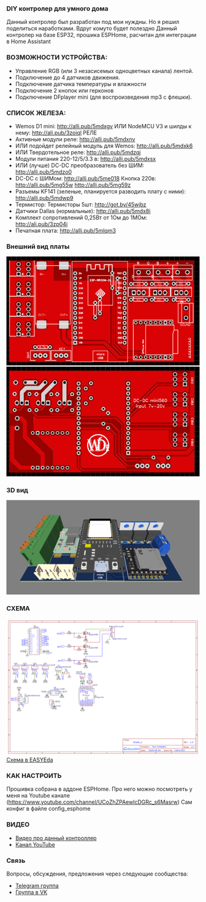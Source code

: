 ### DIY контролер для умного дома
Данный контролер был разработан под мои нуждны. Но я решил поделиться наработками. Вдруг комуто будет полездно
Данный контролер на базе ESP32, прошика ESPHome, расчитан для интеграции в Home Assistant


### ВОЗМОЖНОСТИ УСТРОЙСТВА:
* Управление RGB (или 3 незасисемых одноцветных канала) лентой.
* Подключение до 4 датчиков движения.
* Подключение датчика температуры и влажности
* Подключение 2 кнопок или герконов
* Подключение DFplayer mini (для воспроизведения mp3 с флешки).


### СПИСОК ЖЕЛЕЗА:
* Wemos D1 mini: http://alli.pub/5mdxgv ИЛИ NodeMCU V3 и шилды к нему: http://ali.pub/3zoiql РЕЛЕ
* Активные модули реле: http://alli.pub/5mdxnv
* ИЛИ подойдет релейный модуль для Wemos: http://alli.pub/5mdxk6
* ИЛИ Твердотельное реле: http://alli.pub/5mdzqj
* Модули питания 220-12/5/3.3 в: http://alli.pub/5mdxsx
* ИЛИ (лучше) DC-DC преобразователь без ШИМ: http://alli.pub/5mdzo0
* DC-DC с ШИМом: http://alli.pub/5me018 Кнопка 220в: http://alli.pub/5mg55w http://alli.pub/5mg59z
* Разъемы KF141 (зеленые, планируется разводить плату с ними): http://alli.pub/5mdwp9
* Термистор: Термисторы 5шт: http://got.by/45wjbz
* Датчики Dallas (нормальные): http://alli.pub/5mdx8i
* Комплект сопротивлений 0,25Вт от 1Ом до 1МОм: http://ali.pub/3zp04i
* Печатная плата: http://alli.pub/5mlqm3

### Внешний вид платы
![Схема](https://github.com/White-SinSay/wdi-koridor/blob/main/images/PCB_layer_up.png)
![Схема](https://github.com/White-SinSay/wdi-koridor/blob/main/images/PCB_layer_down.png)
### 3D вид
![Схема](https://github.com/White-SinSay/wdi-koridor/blob/main/images/PCB_3D.png)
### СХЕМА
![Схема](https://github.com/White-SinSay/wdi-koridor/blob/main/images/Schematic.png)
[Схема в EASYEda](https://oshwlab.com/ivahov555/wdi-esp32_koridor)
### КАК НАСТРОИТЬ
Прошивка собрана в аддоне ESPHome.
Про него можно посмотреть у меня на Youtube канале (https://www.youtube.com/channel/UCoZhZPAewlcDGRc_s6Masrw)
Сам конфиг в файле config_esphome
 

### ВИДЕО

* <a href="https://youtu.be/2g3mg0SKGKM"> Видео про данный контроллер</a>
* <a href="https://youtube.com/user/ivahov555">Канал YouTube</a>

### Связь
Вопросы, обсуждения, предложения через следующие сообщества:
* [Telegram группа](https://t.me/ivahov_wgi)
* [Группа в VK](https://vk.com/club204251683)

